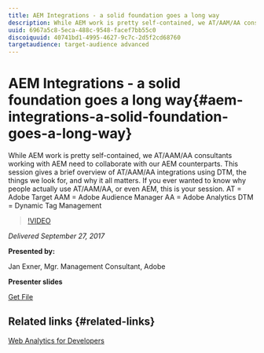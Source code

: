```yaml
---
title: AEM Integrations - a solid foundation goes a long way
description: While AEM work is pretty self-contained, we AT/AAM/AA consultants working with AEM need to collaborate with our AEM counterparts. This session gives a brief overview of AT/AAM/AA integrations using DTM, the things we look for, and why it all matters. If you ever wanted to know why people actually use AT/AAM/AA, or even AEM, this is your session.   AT = Adobe Target  AAM = Adobe Audience Manager  AA = Adobe Analytics  DTM = Dynamic Tag Management
uuid: 6967a5c8-5eca-488c-9548-facef7bb55c0
discoiquuid: 40741bd1-4995-4627-9c7c-2d5f2cd68760
targetaudience: target-audience advanced
---
```


# AEM Integrations - a solid foundation goes a long way{#aem-integrations-a-solid-foundation-goes-a-long-way}

While AEM work is pretty self-contained, we AT/AAM/AA consultants working with AEM need to collaborate with our AEM counterparts. This session gives a brief overview of AT/AAM/AA integrations using DTM, the things we look for, and why it all matters. If you ever wanted to know why people actually use AT/AAM/AA, or even AEM, this is your session.   AT = Adobe Target  AAM = Adobe Audience Manager  AA = Adobe Analytics  DTM = Dynamic Tag Management

>[!VIDEO](https://video.tv.adobe.com/v/19833/?quality=9)

*Delivered September 27, 2017*

**Presented by:**

Jan Exner, Mgr. Management Consultant, Adobe

**Presenter slides**

[Get File](assets/170927-aem-gems-integrations.pdf)

## Related links {#related-links}

[Web Analytics for Developers](https://webanalyticsfordevelopers.com/)

<!--
[Get back to the Overview](https://helpx.adobe.com/experience-manager/kt/eseminars/gems/aem-index.html)
-->
